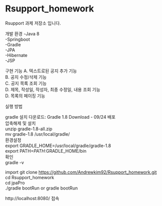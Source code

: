 # Rsupport_homework
Rsupport 과제 저장소 입니다.


개발 환경 
-Java 8 <br>
-Springboot <br>
-Gradle <br>
-JPA <br>
-Hibernate <br>
-JSP <br>

구현 기능 
A. 텍스트로된 공지 추가 기능 <br>
B. 공지 수정/삭제 기능 <br>
C. 공지 목록 조회 기능 <br>
D. 제목, 작성일, 작성자, 최종 수정일, 내용 조회 기능 <br>
D. 목록의 페이징 기능 <br>

실행 방법

gradle 설치 다운로드: Gradle 1.8 Download - 09/24 배포 <br>
압축해제 및 설치 <br>
unzip gradle-1.8-all.zip <br>
mv gradle-1.8 /usr/local/gradle/ <br>
환경설정 <br>
export GRADLE_HOME=/usr/local/gradle/gradle-1.8 <br>
export PATH=$PATH:$GRADLE_HOME/bin <br>
확인 <br>
gradle -v <br>

import git clone https://github.com/Andrewkim92/Rsupport_homework.git <br>
cd Rsupport_homework <br>
cd jpaPro <br>
./gradle bootRun or gradle bootRun <br>

http://localhost:8080/ 접속 
